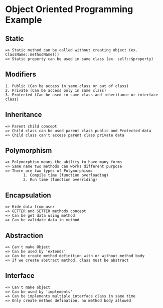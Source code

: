 # Object Oriented Programming Example

## Static
	=> Static method can be called without creating object (ex. ClassName::methodName())
	=> Static property can be used in same class (ex. self::$property)

## Modifiers
	1. Public (Can be access in same class or out of class)
	2. Private (Can be access only in same class)
	3. Protected (Can be used in same class and inheritance or interface class)

## Inheritance
	=> Parent child concept
	=> Child class can be used parent class public and Protected data
	=> Child class can't access parent class private data
	
## Polymorphism
	=> Polymorphism means the ability to have many forms
	=> Same name two methods can works different purpose
	=> There are two types of Polymorphism: 
			1. Compile time (function overloading)
			2. Run time (function overriding)
	
## Encapsulation
	=> Hide data from user
	=> GETTER and SETTER methods concept
	=> Can be get data using method
	=> Can be validate data in method
	
## Abstraction
	=> Can't make Object
	=> Can be used by 'extends'
	=> Can be create method definition with or without method body
	=> If we create abstract method, class must be abstract
	
## Interface
	=> Can't make object
	=> Can be used by 'implements'
	=> Can be implements multiple interface class in same time
	=> Only create method defination, no method body allowed
	
